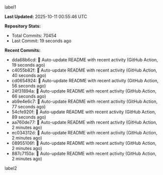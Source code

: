 
label1 
<!-- ACTIVITY_START -->
**Last Updated:** 2025-10-11 00:55:46 UTC

**Repository Stats:**
- Total Commits: 70454
- Last Commit: 19 seconds ago

**Recent Commits:**
- dda68b6cd: 🤖 Auto-update README with recent activity (GitHub Action, 19 seconds ago)
- c4055b82f: 🤖 Auto-update README with recent activity (GitHub Action, 40 seconds ago)
- cd0654924: 🤖 Auto-update README with recent activity (GitHub Action, 56 seconds ago)
- 24f31894a: 🤖 Auto-update README with recent activity (GitHub Action, 66 seconds ago)
- ab9e4e6c7: 🤖 Auto-update README with recent activity (GitHub Action, 77 seconds ago)
- 54cfe920f: 🤖 Auto-update README with recent activity (GitHub Action, 89 seconds ago)
- aa760de77: 🤖 Auto-update README with recent activity (GitHub Action, 2 minutes ago)
- ec034312d: 🤖 Auto-update README with recent activity (GitHub Action, 2 minutes ago)
- 08955106f: 🤖 Auto-update README with recent activity (GitHub Action, 2 minutes ago)
- 887c7150a: 🤖 Auto-update README with recent activity (GitHub Action, 2 minutes ago)
<!-- ACTIVITY_END -->

label2
